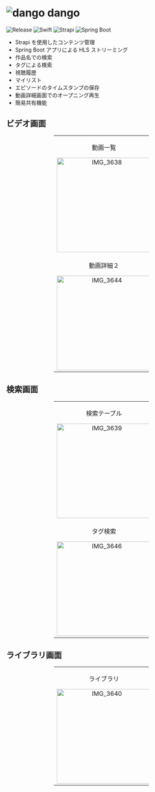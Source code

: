 # ![dango](https://github.com/user-attachments/assets/d8b8dcb9-09fa-44f3-9d19-d73046d04c7d) dango
![Release](https://img.shields.io/badge/release-1.0-blue)
![Swift](https://img.shields.io/badge/Swift-6-lightblue?style=flat&logo=swift)
![Strapi](https://img.shields.io/badge/Strapi-navy?style=flat&logo=strapi)
![Spring Boot](https://img.shields.io/badge/Spring_Boot-3.4.1-green?style=flat&logo=springboot)

* Strapi を使用したコンテンツ管理
* Spring Boot アプリによる HLS ストリーミング
* 作品名での検索
* タグによる検索
* 視聴履歴
* マイリスト
* エピソードのタイムスタンプの保存
* 動画詳細画面でのオープニング再生
* 簡易共有機能

## ビデオ画面

<div align="center">
  <table style="width: 50%; margin: 0 auto;">
    <tr>
      <td align="center">
        <div>
          <p>動画一覧</p>
          <img src="https://github.com/user-attachments/assets/595abc31-60a6-49e0-a965-fb77ecc97b54" alt="IMG_3638" width="250">
        </div>
      </td>
      <td align="center">
        <div>
          <p>動画詳細１</p>
          <img src="https://github.com/user-attachments/assets/b8f7b959-4c3b-47de-ac37-f65482551158" alt="IMG_3643" width="250">
        </div>
      </td>
    </tr>
    <tr>
      <td align="center">
        <div>
          <p>動画詳細２</p>
          <img src="https://github.com/user-attachments/assets/81b07646-f241-4d3a-bdcf-456dd4988735" alt="IMG_3644" width="250">
        </div>
      </td>
      <td align="center">
        <div>
          <p>エピゾード選択</p>
          <img src="https://github.com/user-attachments/assets/85f36ae7-c493-4e84-8373-2a8725a8d634" alt="IMG_3645" width="250">
        </div>
      </td>
    </tr>
  </table>
</div>

## 検索画面

<div align="center">
  <table style="width: 50%; margin: 0 auto;">
    <tr>
      <td align="center">
        <div>
          <p>検索テーブル</p>
          <img src="https://github.com/user-attachments/assets/f5c15ee2-0c85-42f9-885c-0bc643015a14" alt="IMG_3639" width="250">
        </div>
      </td>
      <td align="center">
        <div>
          <p>すべての作品</p>
          <img src="https://github.com/user-attachments/assets/08eafdfd-149d-4881-9f9a-64b9e9f3b811" alt="IMG_3642" width="250">
        </div>
      </td>
    </tr>
    <tr>
      <td align="center">
        <div>
          <p>タグ検索</p>
          <img src="https://github.com/user-attachments/assets/a96a14af-abd7-4361-81be-a9eb9ce36b3d" alt="IMG_3646" width="250">
        </div>
      </td>
      <td align="center">
        <div>
          <p>作品名で検索</p>
          <img src="https://github.com/user-attachments/assets/204f906c-104a-4cfe-be54-2dcf32ab3eae" alt="IMG_3647" width="250">
        </div>
      </td>
    </tr>
  </table>
</div>

## ライブラリ画面

<div align="center">
  <table style="width: 50%; margin: 0 auto;">
    <tr>
      <td align="center">
        <div>
          <p>ライブラリ</p>
          <img src="https://github.com/user-attachments/assets/0e318911-64fe-4756-b8f2-33e464aa0977" alt="IMG_3640" width="250">
        </div>
      </td>
      <td align="center">
        <div>
          <p>マイリスト</p>
          <img src="https://github.com/user-attachments/assets/158e8e6f-3ba4-47e4-8bc2-19877beb77fe" alt="IMG_3641" width="250">
        </div>
      </td>
    </tr>
  </table>
</div>
